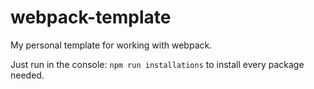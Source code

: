 # webpack-template
My personal template for working with webpack.

Just run in the console: `npm run installations` to install every package needed.
